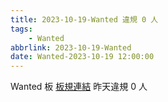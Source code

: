 ```yaml
---
title: 2023-10-19-Wanted 違規 0 人
tags:
    - Wanted
abbrlink: 2023-10-19-Wanted
date: Wanted-2023-10-19 12:00:00
---
```

Wanted 板 [板規連結](https://www.ptt.cc/bbs/Wanted/M.1608829773.A.D3B.html)
昨天違規 0 人
